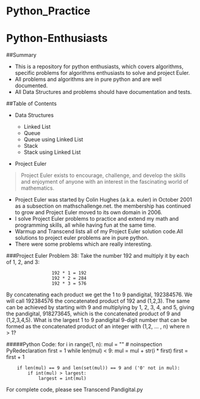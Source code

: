 # Python_Practice

# Python-Enthusiasts

##Summary

* This is a repository for python enthusiasts, which covers algorithms, specific problems for algorithms enthusiasts to solve and project Euler.
* All problems and algorithms are in pure python and are well documented.
* All Data Structures and problems should have documentation and tests.


##Table of Contents

* Data Structures
  * Linked List
  * Queue
  * Queue using Linked List
  * Stack
  * Stack using Linked List

* Project Euler
>  Project Euler exists to encourage, challenge, and develop the skills and enjoyment of anyone with an interest in the fascinating world of mathematics.
  * Project Euler was started by Colin Hughes (a.k.a. euler) in October 2001 as a subsection on mathschallenge.net. the membership has continued to grow and Project Euler moved to its own domain in 2006.
  * I solve Project Euler problems to practice and extend my math and programming skills, all while having fun at the same time.
  * Warmup and Transcend lists all of my Project Euler solution code.All solutions to project euler problems are in pure python. 
  * There were some problems which are really interesting. 

###Project Euler Problem 38: 
Take the number 192 and multiply it by each of 1, 2, and 3:

				     192 * 1 = 192
			         192 * 2 = 284
				     192 * 3 = 576

By concatenating each product we get the 1 to 9 pandigital, 192384576. We will call 192384576 the concatenated product of 192 and (1,2,3). 
The same can be achieved by starting with 9 and multiplying by 1, 2, 3, 4, and 5, giving the pandigital, 918273645, which is the concatenated product of 9 and (1,2,3,4,5).
What is the largest 1 to 9 pandigital 9-digit number that can be formed as the concatenated product of an integer with (1,2, ... , n) where n > 1?

#####Python Code:
        for i in range(1, n):
        mul = ""
        # noinspection PyRedeclaration
        first = 1
        while len(mul) < 9:
            mul = mul + str(i * first)
            first = first + 1

        if len(mul) == 9 and len(set(mul)) == 9 and ('0' not in mul):
            if int(mul) > largest:
                largest = int(mul)

For complete code, please see Transcend Pandigital.py




 

